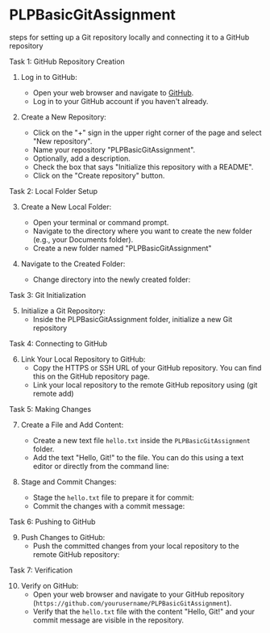 # PLPBasicGitAssignment

 steps for setting up a Git repository locally and connecting it to a GitHub repository

Task 1: GitHub Repository Creation

1. Log in to GitHub:
   - Open your web browser and navigate to [GitHub](https://github.com/).
   - Log in to your GitHub account if you haven't already.

2. Create a New Repository:
   - Click on the "+" sign in the upper right corner of the page and select "New repository".
   - Name your repository "PLPBasicGitAssignment".
   - Optionally, add a description.
   - Check the box that says "Initialize this repository with a README".
   - Click on the "Create repository" button.

Task 2: Local Folder Setup

3. Create a New Local Folder:
   - Open your terminal or command prompt.
   - Navigate to the directory where you want to create the new folder (e.g., your Documents folder).
   - Create a new folder named "PLPBasicGitAssignment"
     

4. Navigate to the Created Folder:
   - Change directory into the newly created folder:

Task 3: Git Initialization

5. Initialize a Git Repository:
   - Inside the PLPBasicGitAssignment folder, initialize a new Git repository
     

Task 4: Connecting to GitHub

6. Link Your Local Repository to GitHub:
   - Copy the HTTPS or SSH URL of your GitHub repository. You can find this on the GitHub repository page.
   - Link your local repository to the remote GitHub repository using (git remote add)
     
Task 5: Making Changes

7. Create a File and Add Content:
   - Create a new text file `hello.txt` inside the `PLPBasicGitAssignment` folder.
   - Add the text "Hello, Git!" to the file. You can do this using a text editor or directly from the command line:


8. Stage and Commit Changes:
   - Stage the `hello.txt` file to prepare it for commit:  
   - Commit the changes with a commit message:
     
Task 6: Pushing to GitHub

9. Push Changes to GitHub:
   - Push the committed changes from your local repository to the remote GitHub repository:

 Task 7: Verification

10. Verify on GitHub:
    - Open your web browser and navigate to your GitHub repository (`https://github.com/yourusername/PLPBasicGitAssignment`).
    - Verify that the `hello.txt` file with the content "Hello, Git!" and your commit message are visible in the repository.
